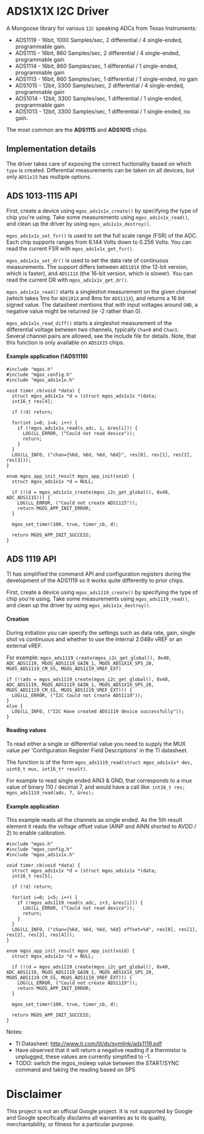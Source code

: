 # ADS1X1X I2C Driver

A Mongoose library for various `I2C` speaking ADCs from Texas Instruments:

*   ADS1119 - 16bit, 1000 Samples/sec, 2 differential / 4 single-ended, programmable gain.
*   ADS1115 - 16bit, 860 Samples/sec, 2 differential / 4 single-ended, programmable gain
*   ADS1114 - 16bit, 860 Samples/sec, 1 differential / 1 single-ended, programmable gain
*   ADS1113 - 16bit, 860 Samples/sec, 1 differential / 1 single-ended, no gain
*   ADS1015 - 12bit, 3300 Samples/sec, 2 differential / 4 single-ended, programmable gain
*   ADS1014 - 12bit, 3300 Samples/sec, 1 differential / 1 single-ended, programmable gain
*   ADS1013 - 12bit, 3300 Samples/sec, 1 differential / 1 single-ended, no gain.

The most common are the **ADS1115** and **ADS1015** chips.

## Implementation details

The driver takes care of exposing the correct fuctionality based on which `type`
is created. Differential measurements can be taken on all devices, but only
`ADS1x15` has multiple options.

## ADS 1013-1115 API

First, create a device using `mgos_ads1x1x_create()` by specifying the type of
chip you're using. Take some measurements using `mgos_ads1x1x_read()`, and
clean up the driver by using `mgos_ads1x1x_destroy()`.

`mgos_ads1x1x_set_fsr()` is used to set the full scale range (FSR) of
the ADC. Each chip supports ranges from 6.144 Volts down to 0.256 Volts. You
can read the current FSR with `mgos_ads1x1x_get_fsr()`.

`mgos_ads1x1x_set_dr()` is used to set the data rate of continuous
measurements. The support differs between `ADS101X` (the 12-bit version,
which is faster), and `ADS111X` (the 16-bit version, which is slower). You
can read the current DR with `mgos_ads1x1x_get_dr()`.

`mgos_ads1x1x_read()` starts a singleshot measurement on the given
channel (which takes 1ms for `ADS101X` and 8ms for `ADS111X`), and
returns a 16 bit signed value. The datasheet mentions that with input
voltages around `GND`, a negative value might be returned (ie -2 rather
than 0).

`mgos_ads1x1x_read_diff()` starts a singleshot measurement of
the differential voltage between two channels, typically `Chan0` and
`Chan1`. Several channel pairs are allowed, see the include file for
details. Note, that this function is only available on `ADS1X15` chips.

#### Example application (!ADS1119)

```
#include "mgos.h"
#include "mgos_config.h"
#include "mgos_ads1x1x.h"

void timer_cb(void *data) {
  struct mgos_ads1x1x *d = (struct mgos_ads1x1x *)data;
  int16_t res[4];

  if (!d) return;

  for(int i=0; i<4; i++) {
    if (!mgos_ads1x1x_read(s_adc, i, &res[i])) {
      LOG(LL_ERROR, ("Could not read device"));
      return;
    }
  }
  LOG(LL_INFO, ("chan={%6d, %6d, %6d, %6d}", res[0], res[1], res[2], res[3]));
}

enum mgos_app_init_result mgos_app_init(void) {
  struct mgos_ads1x1x *d = NULL;

  if (!(d = mgos_ads1x1x_create(mgos_i2c_get_global(), 0x48, ADC_ADS1115))) {
    LOG(LL_ERROR, ("Could not create ADS1115"));
    return MGOS_APP_INIT_ERROR;
  }

  mgos_set_timer(100, true, timer_cb, d);

  return MGOS_APP_INIT_SUCCESS;
}

```

## ADS 1119 API 

TI has simplified the command API and configuration registers during the development of the ADS1119 so it works quite differently to prior chips. 

First, create a device using `mgos_ads1119_create()` by specifying the type of
chip you're using. Take some measurements using `mgos_ads1119_read()`, and
clean up the driver by using `mgos_ads1x1x_destroy()`.

#### Creation

During initiation you can specify the settings such as data rate, gain, single shot vs continuous and whether to use the internal 2.048v vREF or an external vREF.
 
For example: `mgos_ads1119_create(mgos_i2c_get_global(), 0x40, ADC_ADS1119, MGOS_ADS1119_GAIN_1, MGOS_ADS1X1X_SPS_20, MGOS_ADS1119_CM_SS, MGOS_ADS1119_VREF_EXT)`


```
if (!(ads = mgos_ads1119_create(mgos_i2c_get_global(), 0x40, ADC_ADS1119, MGOS_ADS1119_GAIN_1, MGOS_ADS1X1X_SPS_20, MGOS_ADS1119_CM_SS, MGOS_ADS1119_VREF_EXT))) {
  LOG(LL_ERROR, ("I2C Could not create ADS1119"));
}
else {      
  LOG(LL_INFO, ("I2C Have created ADS1119 device successfully"));
}
``` 

#### Reading values
To read either a single or differential value you need to supply the MUX value per 'Configuration Register Field Descriptions' in the TI datasheet.

The function is of the form `mgos_ads1119_read(struct mgos_ads1x1x* dev, uint8_t mux, int16_t* result)`.

For example to read single ended AIN3 & GND, that corresponds to a mux value of binary 110 / decimal 7, and would have a call like:
`int16_t res; mgos_ads1119_read(ads, 7, &res);`  

#### Example application

This example reads all the channels as single ended. As the 5th result element it reads the voltage offset value (AINP and AINN shorted to AVDD / 2) to enable calibration.  

```
#include "mgos.h"
#include "mgos_config.h"
#include "mgos_ads1x1x.h"

void timer_cb(void *data) {
  struct mgos_ads1x1x *d = (struct mgos_ads1x1x *)data;
  int16_t res[5];

  if (!d) return;

  for(int i=0; i<5; i++) {
    if (!mgos_ads1119_read(s_adc, i+3, &res[i])) {
      LOG(LL_ERROR, ("Could not read device"));
      return;
    }
  }
  LOG(LL_INFO, ("chan={%6d, %6d, %6d, %6d} offset=%d", res[0], res[1], res[2], res[3], res[4]));
}

enum mgos_app_init_result mgos_app_init(void) {
  struct mgos_ads1x1x *d = NULL;

  if (!(d = mgos_ads1119_create(mgos_i2c_get_global(), 0x40, ADC_ADS1119, MGOS_ADS1119_GAIN_1, MGOS_ADS1X1X_SPS_20, MGOS_ADS1119_CM_SS, MGOS_ADS1119_VREF_EXT))) {
    LOG(LL_ERROR, ("Could not create ADS1119"));
    return MGOS_APP_INIT_ERROR;
  }

  mgos_set_timer(100, true, timer_cb, d);

  return MGOS_APP_INIT_SUCCESS;
}

```

Notes:
- TI Datasheet: http://www.ti.com/lit/ds/symlink/ads1119.pdf
- Have observed that it will return a negative reading if a thermistor is unplugged, these values are currently simplified to -1.
- TODO: switch the mgos_msleep value between the START/SYNC command and taking the reading based on SPS


# Disclaimer

This project is not an official Google project. It is not supported by Google
and Google specifically disclaims all warranties as to its quality,
merchantability, or fitness for a particular purpose.
